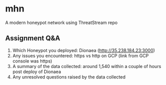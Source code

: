 # mhn
A modern honeypot network using ThreatStream repo

## Assignment Q&A
1. Which Honeypot you deployed: Dionaea (http://35.238.184.23:3000)
2. Any issues you encountered: https vs http on GCP (link from GCP console was https)
3. A summary of the data collected: around 1,540 within a couple of hours post deploy of Dionaea
4. Any unresolved questions raised by the data collected



